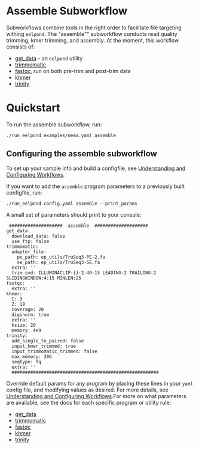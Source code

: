 # Assemble Subworkflow

Subworkflows combine tools in the right order to facilitate file targeting withing `eelpond`. The "assemble"" subworkflow conducts read quality trimming, kmer trimming, and assembly. At the moment, this workflow consists of:
 
  - [get_data](get_data.md) - an `eelpond` utility
  - [trimmomatic](trimmomatic.md)
  - [fastqc](fastqc.md), run on both pre-trim and post-trim data
  - [khmer](khmer.md)
  - [trinity](trinity.md)


# Quickstart

To run the assemble subworkflow, run: 

```
./run_eelpond examples/nema.yaml assemble
```

## Configuring the assemble subworkflow 

To set up your sample info and build a configfile, see [Understanding and Configuring Workflows](configure.md).

If you want to add the `assemble` program parameters to a previously built configfile, run:
```
./run_eelpond config.yaml assemble --print_params
```

A small set of parameters should print to your console:

```
 ####################  assemble  ####################
get_data:
  download_data: false
  use_ftp: false
trimmomatic:
  adapter_file:
    pe_path: ep_utils/TruSeq3-PE-2.fa
    se_path: ep_utils/TruSeq3-SE.fa
  extra: ''
  trim_cmd: ILLUMINACLIP:{}:2:40:15 LEADING:2 TRAILING:2 SLIDINGWINDOW:4:15 MINLEN:25
fastqc:
  extra: ''
khmer:
  C: 3
  Z: 18
  coverage: 20
  diginorm: true
  extra: ''
  ksize: 20
  memory: 4e9
trinity:
  add_single_to_paired: false
  input_kmer_trimmed: true
  input_trimmomatic_trimmed: false
  max_memory: 30G
  seqtype: fq
  extra: ''
  #######################################################
```

Override default params for any program by placing these lines in your `yaml` config file, and modifying values as desired. For more details, see [Understanding and Configuring Workflows](configure.md).For more on what parameters are available, see the docs for each specific program or utility rule:

  - [get_data](get_data.md)
  - [trimmomatic](trimmomatic.md)
  - [fastqc](fastqc.md)
  - [khmer](khmer.md)
  - [trinity](trinity.md)
